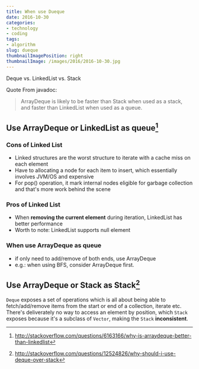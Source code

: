 ```yaml
---
title: When use Dueque
date: 2016-10-30
categories:
- technology
- coding
tags:
- algorithm
slug: dueque
thumbnailImagePosition: right
thumbnailImage: /images/2016/2016-10-30.jpg
---
```


Deque vs. LinkedList vs. Stack
<!--more-->

Quote From javadoc:

> ArrayDeque is likely to be faster than Stack when used as a stack, and faster than LinkedList when used as a queue.

## Use ArrayDeque or LinkedList as queue[^0]

### Cons of Linked List
 * Linked structures are the worst structure to iterate with a cache miss on each element
 * Have to allocating a node for each item to insert, which essentially involves JVM/OS and expensive
 * For pop() operation, it mark internal nodes eligible for garbage collection and that's more work behind the scene

### Pros of Linked List
  * When **removing the current element** during iteration, LinkedList has better performance
  * Worth to note: LinkedList supports null element

### When use ArrayDeque as queue
  * if only need to add/remove of both ends, use ArrayDeque
  * e.g.: when using BFS, consider ArrayDeque first.

## Use ArrayDeque or Stack as Stack[^1]

`Deque` exposes a set of operations which is all about being able to fetch/add/remove items from the start or end of a collection, iterate etc. There's deliverately no way to access an element by position, which `Stack` exposes because it's a subclass of `Vector`, making the `Stack` **inconsistent**.

[^0]: <http://stackoverflow.com/questions/6163166/why-is-arraydeque-better-than-linkedlist>
[^1]: <http://stackoverflow.com/questions/12524826/why-should-i-use-deque-over-stack>
